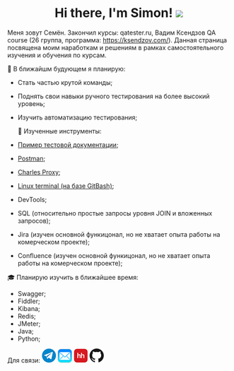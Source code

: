 <h1 align="center">Hi there, I'm Simon! 
<img src="https://github.com/blackcater/blackcater/raw/main/images/Hi.gif" height="32"/></h1>


Меня зовут Семён. Закончил курсы: qatester.ru, Вадим Ксендзов QA course (26 группа, программа: https://ksendzov.com/). Данная страница посвящена моим наработкам и решениям в рамках самостоятельного изучения и обучения по курсам.

 🎯 В ближайшм будующем я планирую:
- Cтать частью крутой команды;
- Поднять свои навыки ручного тестирования на более высокий уровень;
- Изучить автоматизацию тестирования;
	
	
  🔨 Изученные инструменты:
  
- <a href=https://github.com/Snick-P/Documents/>Пример тестовой документации</a>;
- <a href=https://github.com/Snick-P/Postman/>Postman</a>;
- <a href=https://github.com/Snick-P/Charles-Proxy/>Charles Proxy</a>;
- <a href=https://github.com/Snick-P/GitBash/>Linux terminal (на базе GitBash)</a>;
- DevTools;
- SQL (относительно простые запросы уровня JOIN и вложенных запросов);
- Jira (изучен основной функицонал, но не хватает опыта работы на комерческом проекте);
- Confluence (изучен основной функицонал, но не хватает опыта работы на комерческом проекте);

🎓 Планирую изучить в ближайшее время:

- Swagger;
- Fiddler;
- Kibana;
- Redis;
- JMeter;
- Java;
- Python;

Для связи:
[![Telegram](icons/telegram.png)](https://t.me/snicky_pls)
[![Mail](icons/mail.png)](mailto:prosk.simon@gmail.com)
[![HeadHunter](icons/hh.png)](https://omsk.hh.ru/resume/74e3b715ff09804fb80039ed1f586159704e31)
[![GitHub](icons/github.png)](https://github.com/Snick-P)



